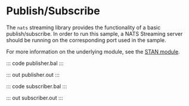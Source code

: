 # Publish/Subscribe

The `nats` streaming library provides the functionality of a basic publish/subscribe.
In order to run this sample, a NATS Streaming server should be
running on the corresponding port used in the sample.

For more information on the underlying module, 
see the [STAN module](https://lib.ballerina.io/ballerinax/stan/latest).

::: code publisher.bal :::

::: out publisher.out :::

::: code subscriber.bal :::

::: out subscriber.out :::
